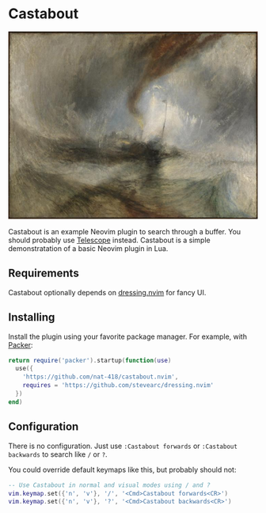 # Castabout

![Turner, "Steam-Boat off a Harbour's Mouth"](./castabout.jpg)

Castabout is an example Neovim plugin to search through a buffer.
You should probably use
[Telescope](https://github.com/nvim-telescope/telescope.nvim) instead.
Castabout is a simple demonstratation of a basic Neovim plugin in Lua.

## Requirements

Castabout optionally depends on
[dressing.nvim](https://github.com/stevearc/dressing.nvim) for fancy UI.

## Installing

Install the plugin using your favorite package manager. For example,
with [Packer](https://github.com/nvim-telescope/telescope.nvim):

```lua
return require('packer').startup(function(use)
  use({
    'https://github.com/nat-418/castabout.nvim',
    requires = 'https://github.com/stevearc/dressing.nvim'
  })
end)
```

## Configuration

There is no configuration. Just use `:Castabout forwards`
or `:Castabout backwards` to search like `/` or `?`.

You could override default keymaps like this, but probably should not:

```lua
-- Use Castabout in normal and visual modes using / and ?
vim.keymap.set({'n', 'v'}, '/', '<Cmd>Castabout forwards<CR>')
vim.keymap.set({'n', 'v'}, '?', '<Cmd>Castabout backwards<CR>')
```
